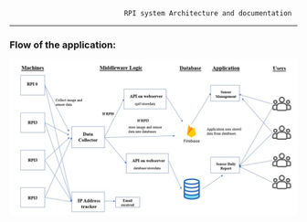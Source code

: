                                 RPI system Architecture and documentation

---

### Flow of the application:
<img src="https://github.com/sakshi-seth-17/Centralized-Documentation/blob/main/SystemArchitecture.jpg" alt="Alt text" title="Optional title">
